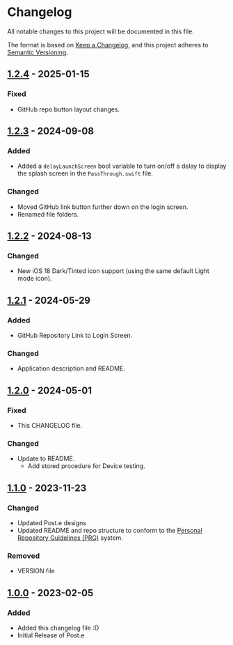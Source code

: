 # Changelog

All notable changes to this project will be documented in this file.

The format is based on [Keep a Changelog](https://keepachangelog.com/en/1.1.0/),
and this project adheres to [Semantic Versioning](https://semver.org/spec/v2.0.0.html).

## [1.2.4] - 2025-01-15

### Fixed

- GitHub repo button layout changes.

## [1.2.3] - 2024-09-08

### Added

- Added a `delayLaunchScreen` bool variable to turn on/off a delay to display the splash screen in the `PassThrough.swift` file.

### Changed

- Moved GitHub link button further down on the login screen.
- Renamed file folders.

## [1.2.2] - 2024-08-13

### Changed

- New iOS 18 Dark/Tinted icon support (using the same default Light mode icon).

## [1.2.1] - 2024-05-29

### Added

- GitHub Repository Link to Login Screen.

### Changed

- Application description and README.

## [1.2.0] - 2024-05-01

### Fixed

- This CHANGELOG file.

### Changed

- Update to README.
    - Add stored procedure for Device testing.

## [1.1.0] - 2023-11-23

### Changed

- Updated Post.e designs
- Updated README and repo structure to conform to the [Personal Repository Guidelines (PRG)](https://github.com/scottgriv/PRG-Personal-Repository-Guidelines) system.

### Removed

- VERSION file

## [1.0.0] - 2023-02-05

### Added

- Added this changelog file :D
- Initial Release of Post.e

[1.2.4]: https://github.com/scottgriv/Post.e/compare/v1.2.3...v1.2.4
[1.2.3]: https://github.com/scottgriv/Post.e/compare/v1.2.2...v1.2.3
[1.2.2]: https://github.com/scottgriv/Post.e/compare/v1.2.1...v1.2.2
[1.2.1]: https://github.com/scottgriv/Post.e/compare/v1.2.0...v1.2.1
[1.2.0]: https://github.com/scottgriv/Post.e/compare/v1.1.0...v1.2.0
[1.1.0]: https://github.com/scottgriv/Post.e/compare/v1.0.0...v1.1.0
[1.0.0]: https://github.com/scottgriv/Post.e/releases/tag/v1.0.0
